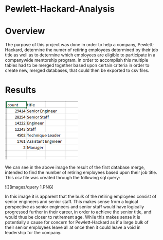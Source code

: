 # Pewlett-Hackard-Analysis
# Overview
The purpose of this project was done in order to help a company, Pewlett-Hackard, determine the numer of retiring employees determined by their job title as well as to determine which employees are eligible to participate in a companywide mentorship program. In order to accomplish this multiple tables had to be merged together based upon certain criteria in order to create new, merged databases, that could then be exported to csv files.

# Results

![](images/retiring-titles.PNG)

We can see in the above image the result of the first database merge, intended to find the number of retiring employees based upon their job title. This csv file was created through the following sql query:

![](images/query 1.PNG)

In this image it is apparent that the bulk of the retiring employees consist of senior engineers and senior staff. This makes sense from a logical perspective as senior engineers and senior staff would have logically progressed further in their career, in order to achieve the senior title, and would thus be closer to retirement age. While this makes sense it is potentially a cause for concern for Pewlett-Hackard as if a large bulk of their senior employees leave all at once then it could leave a void in leadership for the company.
